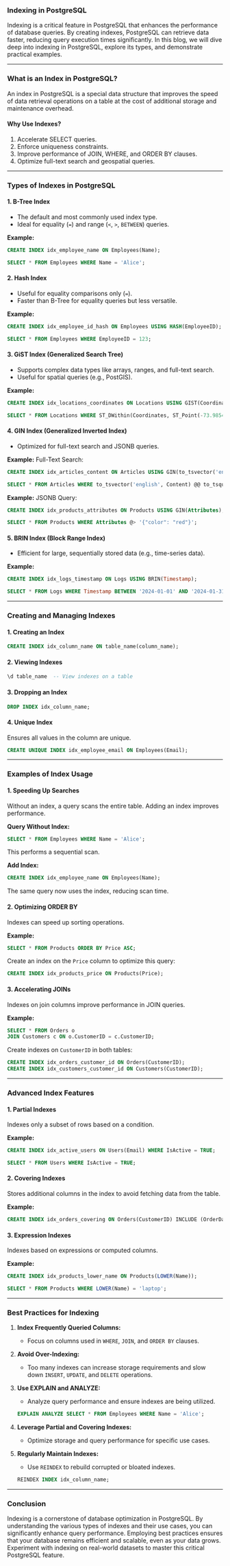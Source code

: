 ### **Indexing in PostgreSQL**

Indexing is a critical feature in PostgreSQL that enhances the performance of database queries. By creating indexes, PostgreSQL can retrieve data faster, reducing query execution times significantly. In this blog, we will dive deep into indexing in PostgreSQL, explore its types, and demonstrate practical examples.

---

### **What is an Index in PostgreSQL?**

An index in PostgreSQL is a special data structure that improves the speed of data retrieval operations on a table at the cost of additional storage and maintenance overhead.

#### **Why Use Indexes?**
1. Accelerate SELECT queries.
2. Enforce uniqueness constraints.
3. Improve performance of JOIN, WHERE, and ORDER BY clauses.
4. Optimize full-text search and geospatial queries.

---

### **Types of Indexes in PostgreSQL**

#### **1. B-Tree Index**
- The default and most commonly used index type.
- Ideal for equality (`=`) and range (`<`, `>`, `BETWEEN`) queries.

**Example:**
```sql
CREATE INDEX idx_employee_name ON Employees(Name);

SELECT * FROM Employees WHERE Name = 'Alice';
```

#### **2. Hash Index**
- Useful for equality comparisons only (`=`).
- Faster than B-Tree for equality queries but less versatile.

**Example:**
```sql
CREATE INDEX idx_employee_id_hash ON Employees USING HASH(EmployeeID);

SELECT * FROM Employees WHERE EmployeeID = 123;
```

#### **3. GiST Index (Generalized Search Tree)**
- Supports complex data types like arrays, ranges, and full-text search.
- Useful for spatial queries (e.g., PostGIS).

**Example:**
```sql
CREATE INDEX idx_locations_coordinates ON Locations USING GIST(Coordinates);

SELECT * FROM Locations WHERE ST_DWithin(Coordinates, ST_Point(-73.985428, 40.748817), 1000);
```

#### **4. GIN Index (Generalized Inverted Index)**
- Optimized for full-text search and JSONB queries.

**Example:** Full-Text Search:
```sql
CREATE INDEX idx_articles_content ON Articles USING GIN(to_tsvector('english', Content));

SELECT * FROM Articles WHERE to_tsvector('english', Content) @@ to_tsquery('PostgreSQL');
```

**Example:** JSONB Query:
```sql
CREATE INDEX idx_products_attributes ON Products USING GIN(Attributes);

SELECT * FROM Products WHERE Attributes @> '{"color": "red"}';
```

#### **5. BRIN Index (Block Range Index)**
- Efficient for large, sequentially stored data (e.g., time-series data).

**Example:**
```sql
CREATE INDEX idx_logs_timestamp ON Logs USING BRIN(Timestamp);

SELECT * FROM Logs WHERE Timestamp BETWEEN '2024-01-01' AND '2024-01-31';
```

---

### **Creating and Managing Indexes**

#### **1. Creating an Index**
```sql
CREATE INDEX idx_column_name ON table_name(column_name);
```

#### **2. Viewing Indexes**
```sql
\d table_name  -- View indexes on a table
```

#### **3. Dropping an Index**
```sql
DROP INDEX idx_column_name;
```

#### **4. Unique Index**
Ensures all values in the column are unique.
```sql
CREATE UNIQUE INDEX idx_employee_email ON Employees(Email);
```

---

### **Examples of Index Usage**

#### **1. Speeding Up Searches**
Without an index, a query scans the entire table. Adding an index improves performance.

**Query Without Index:**
```sql
SELECT * FROM Employees WHERE Name = 'Alice';
```
This performs a sequential scan.

**Add Index:**
```sql
CREATE INDEX idx_employee_name ON Employees(Name);
```
The same query now uses the index, reducing scan time.

#### **2. Optimizing ORDER BY**
Indexes can speed up sorting operations.

**Example:**
```sql
SELECT * FROM Products ORDER BY Price ASC;
```
Create an index on the `Price` column to optimize this query:
```sql
CREATE INDEX idx_products_price ON Products(Price);
```

#### **3. Accelerating JOINs**
Indexes on join columns improve performance in JOIN queries.

**Example:**
```sql
SELECT * FROM Orders o
JOIN Customers c ON o.CustomerID = c.CustomerID;
```
Create indexes on `CustomerID` in both tables:
```sql
CREATE INDEX idx_orders_customer_id ON Orders(CustomerID);
CREATE INDEX idx_customers_customer_id ON Customers(CustomerID);
```

---

### **Advanced Index Features**

#### **1. Partial Indexes**
Indexes only a subset of rows based on a condition.

**Example:**
```sql
CREATE INDEX idx_active_users ON Users(Email) WHERE IsActive = TRUE;

SELECT * FROM Users WHERE IsActive = TRUE;
```

#### **2. Covering Indexes**
Stores additional columns in the index to avoid fetching data from the table.

**Example:**
```sql
CREATE INDEX idx_orders_covering ON Orders(CustomerID) INCLUDE (OrderDate, TotalAmount);
```

#### **3. Expression Indexes**
Indexes based on expressions or computed columns.

**Example:**
```sql
CREATE INDEX idx_products_lower_name ON Products(LOWER(Name));

SELECT * FROM Products WHERE LOWER(Name) = 'laptop';
```

---

### **Best Practices for Indexing**

1. **Index Frequently Queried Columns:**
   - Focus on columns used in `WHERE`, `JOIN`, and `ORDER BY` clauses.

2. **Avoid Over-Indexing:**
   - Too many indexes can increase storage requirements and slow down `INSERT`, `UPDATE`, and `DELETE` operations.

3. **Use EXPLAIN and ANALYZE:**
   - Analyze query performance and ensure indexes are being utilized.
   ```sql
   EXPLAIN ANALYZE SELECT * FROM Employees WHERE Name = 'Alice';
   ```

4. **Leverage Partial and Covering Indexes:**
   - Optimize storage and query performance for specific use cases.

5. **Regularly Maintain Indexes:**
   - Use `REINDEX` to rebuild corrupted or bloated indexes.
   ```sql
   REINDEX INDEX idx_column_name;
   ```

---

### **Conclusion**

Indexing is a cornerstone of database optimization in PostgreSQL. By understanding the various types of indexes and their use cases, you can significantly enhance query performance. Employing best practices ensures that your database remains efficient and scalable, even as your data grows. Experiment with indexing on real-world datasets to master this critical PostgreSQL feature.

